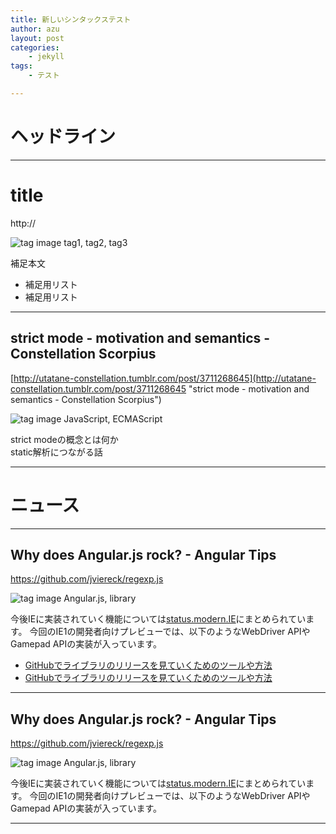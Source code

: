 ```yaml
---
title: 新しいシンタックステスト
author: azu
layout: post
categories:
    - jekyll
tags:
    - テスト

---
```



<h1 class="site-genre">ヘッドライン</h1>

----

# title
http://

![][tags] tag1, tag2, tag3

補足本文

* 補足用リスト
* 補足用リスト

----

## strict mode - motivation and semantics - Constellation Scorpius
[http://utatane-constellation.tumblr.com/post/3711268645](http://utatane-constellation.tumblr.com/post/3711268645 "strict mode - motivation and semantics - Constellation Scorpius")

![][tags] JavaScript, ECMAScript
  
  
strict modeの概念とは何か  
static解析につながる話

----

<h1 class="site-genre">ニュース</h1>

----

## Why does Angular.js rock? - Angular Tips
https://github.com/jviereck/regexp.js

![][tags] Angular.js, library

  
今後IEに実装されていく機能については[status.modern.IE](http://status.modern.ie/ "Internet Explorer Web Platform Status and Roadmap - status.modern.IE")にまとめられています。
今回のIE1の開発者向けプレビューでは、以下のようなWebDriver APIやGamepad APIの実装が入っています。

- [GitHubでライブラリのリリースを見ていくためのツールや方法 ](http://efcl.info/2014/07/30/find-github-release/ "GitHubでライブラリのリリースを見ていくためのツールや方法")
- [GitHubでライブラリのリリースを見ていくためのツールや方法 ](http://efcl.info/2014/07/30/find-github-release/ "GitHubでライブラリのリリースを見ていくためのツールや方法")


----


## Why does Angular.js rock? - Angular Tips
https://github.com/jviereck/regexp.js

![][tags] Angular.js, library

  
今後IEに実装されていく機能については[status.modern.IE](http://status.modern.ie/ "Internet Explorer Web Platform Status and Roadmap - status.modern.IE")にまとめられています。
今回のIE1の開発者向けプレビューでは、以下のようなWebDriver APIやGamepad APIの実装が入っています。


----



[tags]: https://cloud.githubusercontent.com/assets/19714/3773066/6032c550-1908-11e4-921a-e1c7732a1da9.png "tag image"
